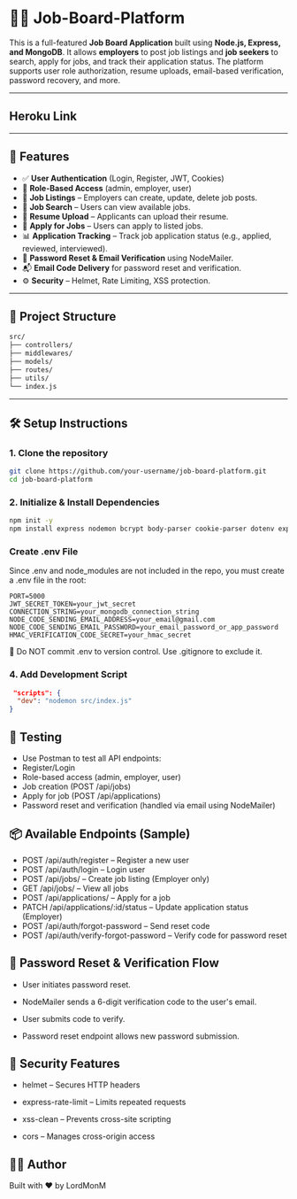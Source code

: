 # 🧑‍💼 Job-Board-Platform

This is a full-featured **Job Board Application** built using **Node.js, Express, and MongoDB**. It allows **employers** to post job listings and **job seekers** to search, apply for jobs, and track their application status. The platform supports user role authorization, resume uploads, email-based verification, password recovery, and more.

---

## Heroku Link

---

## 🚀 Features

- ✅ **User Authentication** (Login, Register, JWT, Cookies)
- 👥 **Role-Based Access** (admin, employer, user)
- 📄 **Job Listings** – Employers can create, update, delete job posts.
- 🔎 **Job Search** – Users can view available jobs.
- 📎 **Resume Upload** – Applicants can upload their resume.
- 📨 **Apply for Jobs** – Users can apply to listed jobs.
- 📊 **Application Tracking** – Track job application status (e.g., applied, reviewed, interviewed).
- 🔐 **Password Reset & Email Verification** using NodeMailer.
- 📬 **Email Code Delivery** for password reset and verification.
- ⚙️ **Security** – Helmet, Rate Limiting, XSS protection.

---

## 📁 Project Structure

```bash
src/
├── controllers/
├── middlewares/
├── models/
├── routes/
├── utils/
└── index.js

````

---

## 🛠 Setup Instructions

### 1. Clone the repository

```bash
git clone https://github.com/your-username/job-board-platform.git
cd job-board-platform
```

### 2. Initialize & Install Dependencies

```bash
npm init -y
npm install express nodemon bcrypt body-parser cookie-parser dotenv express-async-handler cors crypto helmet express-rate-limit joi jsonwebtoken mongoose multer nodemailer xss-clean
```

### Create .env File

Since .env and node_modules are not included in the repo, you must create a .env file in the root:

```env
PORT=5000
JWT_SECRET_TOKEN=your_jwt_secret
CONNECTION_STRING=your_mongodb_connection_string
NODE_CODE_SENDING_EMAIL_ADDRESS=your_email@gmail.com
NODE_CODE_SENDING_EMAIL_PASSWORD=your_email_password_or_app_password
HMAC_VERIFICATION_CODE_SECRET=your_hmac_secret
```

🔐 Do NOT commit .env to version control. Use .gitignore to exclude it.

### 4. Add Development Script

```json
 "scripts": {
  "dev": "nodemon src/index.js"
}
```

## 🧪 Testing

- Use Postman to test all API endpoints:
- Register/Login
- Role-based access (admin, employer, user)
- Job creation (POST /api/jobs)
- Apply for job (POST /api/applications)
- Password reset and verification (handled via email using NodeMailer)

## 📦 Available Endpoints (Sample)

- POST /api/auth/register – Register a new user
- POST /api/auth/login – Login user
- POST /api/jobs/ – Create job listing (Employer only)
- GET /api/jobs/ – View all jobs
- POST /api/applications/ – Apply for a job
- PATCH /api/applications/:id/status – Update application status (Employer)
- POST /api/auth/forgot-password – Send reset code
- POST /api/auth/verify-forgot-password – Verify code for password reset

## 📧 Password Reset & Verification Flow

- User initiates password reset.

- NodeMailer sends a 6-digit verification code to the user's email.

- User submits code to verify.

- Password reset endpoint allows new password submission.

## 🔐 Security Features

- helmet – Secures HTTP headers

- express-rate-limit – Limits repeated requests

- xss-clean – Prevents cross-site scripting

- cors – Manages cross-origin access

## 🙋‍♂️ Author

Built with ❤️ by LordMonM
